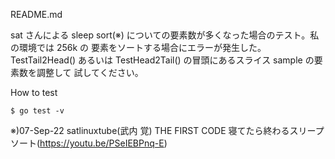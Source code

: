 README.md

sat さんによる sleep sort(※) についての要素数が多くなった場合のテスト。私の環境では 256k の
要素をソートする場合にエラーが発生した。
TestTail2Head() あるいは TestHead2Tail() の冒頭にあるスライス sample の要素数を調整して
試してください。

How to test

```
$ go test -v
```

※)07-Sep-22 satlinuxtube(武内 覚)
THE FIRST CODE 寝てたら終わるスリープソート(https://youtu.be/PSeIEBPnq-E)
